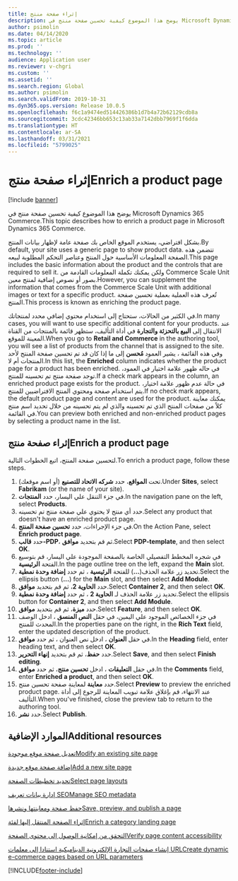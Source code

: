 ```yaml
---
title: إثراء صفحة منتج
description: يوضح هذا الموضوع كيفية تحسين صفحة منتج في Microsoft Dynamics 365 Commerce.
author: psimolin
ms.date: 04/14/2020
ms.topic: article
ms.prod: ''
ms.technology: ''
audience: Application user
ms.reviewer: v-chgri
ms.custom: ''
ms.assetid: ''
ms.search.region: Global
ms.author: psimolin
ms.search.validFrom: 2019-10-31
ms.dyn365.ops.version: Release 10.0.5
ms.openlocfilehash: f6c1a9474ed514426386b1d7b4a72b62129cdb8a
ms.sourcegitcommit: 3cdc42346bb653c13ab33a7142dbb7969f1f6dda
ms.translationtype: HT
ms.contentlocale: ar-SA
ms.lasthandoff: 03/31/2021
ms.locfileid: "5799025"
---
```

# <a name="enrich-a-product-page"></a><span data-ttu-id="3c24f-103">إثراء صفحة منتج</span><span class="sxs-lookup"><span data-stu-id="3c24f-103">Enrich a product page</span></span>

[!include [banner](includes/banner.md)]

<span data-ttu-id="3c24f-104">يوضح هذا الموضوع كيفية تحسين صفحة منتج في Microsoft Dynamics 365 Commerce.</span><span class="sxs-lookup"><span data-stu-id="3c24f-104">This topic describes how to enrich a product page in Microsoft Dynamics 365 Commerce.</span></span>

<span data-ttu-id="3c24f-105">بشكل افتراضي، يستخدم الموقع الخاص بك صفحة عامة لإظهار بيانات المنتج.</span><span class="sxs-lookup"><span data-stu-id="3c24f-105">By default, your site uses a generic page to show product data.</span></span> <span data-ttu-id="3c24f-106">تتضمن هذه الصفحة المعلومات الأساسية حول المنتج وعناصر التحكم المطلوبة لبيعه.</span><span class="sxs-lookup"><span data-stu-id="3c24f-106">This page includes the basic information about the product and the controls that are required to sell it.</span></span> <span data-ttu-id="3c24f-107">ولكن يمكنك تكملة المعلومات القادمة من Commerce Scale Unit بصور أو نصوص إضافية لمنتج معين.</span><span class="sxs-lookup"><span data-stu-id="3c24f-107">However, you can supplement the information that comes from the Commerce Scale Unit with additional images or text for a specific product.</span></span> <span data-ttu-id="3c24f-108">تُعرف هذه العملية بعملية تحسين صفحة المنتج.</span><span class="sxs-lookup"><span data-stu-id="3c24f-108">This process is known as enriching the product page.</span></span>

<span data-ttu-id="3c24f-109">في الكثير من الحالات، ستحتاج إلى استخدام محتوي إضافي محدد لمنتجاتك.</span><span class="sxs-lookup"><span data-stu-id="3c24f-109">In many cases, you will want to use specific additional content for your products.</span></span> <span data-ttu-id="3c24f-110">عند الانتقال إلى **البيع بالتحزئة والتجارة** في أداة التأليف، ستظهر قائمة بالمنتجات من القناة المعينة للموقع.</span><span class="sxs-lookup"><span data-stu-id="3c24f-110">When you go to **Retail and Commerce** in the authoring tool, you will see a list of products from the channel that is assigned to the site.</span></span> <span data-ttu-id="3c24f-111">وفي هذه القائمة ، يشير العمود **مُحسن** إلى ما إذا كان قد تم تحسين صفحة المنتج لأحد المنتجات أم لا.</span><span class="sxs-lookup"><span data-stu-id="3c24f-111">In this list, the **Enriched** column indicates whether the product page for a product has been enriched.</span></span> <span data-ttu-id="3c24f-112">في حاله ظهور علامة اختيار في العمود، توجد صفحة منتج تم تحسينه للمنتج.</span><span class="sxs-lookup"><span data-stu-id="3c24f-112">If a check mark appears in the column, an enriched product page exists for the product.</span></span> <span data-ttu-id="3c24f-113">في حالة عدم ظهور علامة اختيار، يتم استخدام صفحة ومحتوي المنتج الافتراضيين للمنتج.</span><span class="sxs-lookup"><span data-stu-id="3c24f-113">If no check mark appears, the default product page and content are used for the product.</span></span> <span data-ttu-id="3c24f-114">يمكنك معاينة كلاً من صفحات المنتج الذي تم تحسينه والذي لم يتم تحسينه من خلال تحديد اسم منتج في القائمة.</span><span class="sxs-lookup"><span data-stu-id="3c24f-114">You can preview both enriched and non-enriched product pages by selecting a product name in the list.</span></span>

## <a name="enrich-a-product-page"></a><span data-ttu-id="3c24f-115">إثراء صفحة منتج</span><span class="sxs-lookup"><span data-stu-id="3c24f-115">Enrich a product page</span></span>

<span data-ttu-id="3c24f-116">لتحسين صفحة المنتج، اتبع الخطوات التالية.</span><span class="sxs-lookup"><span data-stu-id="3c24f-116">To enrich a product page, follow these steps.</span></span>

1. <span data-ttu-id="3c24f-117">تحت **المواقع**، حدد **شركه الاتحاد للتصنيع** (أو اسم موقعك).</span><span class="sxs-lookup"><span data-stu-id="3c24f-117">Under **Sites**, select **Fabrikam** (or the name of your site).</span></span>
1. <span data-ttu-id="3c24f-118">في جزء التنقل علي اليسار، حدد **المنتجات**.</span><span class="sxs-lookup"><span data-stu-id="3c24f-118">In the navigation pane on the left, select **Products**.</span></span>
1. <span data-ttu-id="3c24f-119">حدد أي منتج لا يحتوي علي صفحة منتج تم تحسينه.</span><span class="sxs-lookup"><span data-stu-id="3c24f-119">Select any product that doesn't have an enriched product page.</span></span>
1. <span data-ttu-id="3c24f-120">في جزء الإجراءات، حدد **تحسين صفحة المنتج**.</span><span class="sxs-lookup"><span data-stu-id="3c24f-120">On the Action Pane, select **Enrich product page**.</span></span>
1. <span data-ttu-id="3c24f-121">حدد **قالب-PDP**، ثم قم بتحديد **موافق**.</span><span class="sxs-lookup"><span data-stu-id="3c24f-121">Select **PDP-template**, and then select **OK**.</span></span>
1. <span data-ttu-id="3c24f-122">في شجره المخطط التفصيلي الخاصة بالصفحة الموجودة علي اليسار، قم بتوسيع الفتحة **الرئيسية**.</span><span class="sxs-lookup"><span data-stu-id="3c24f-122">In the page outline tree on the left, expand the **Main** slot.</span></span>
1. <span data-ttu-id="3c24f-123">تحديد زر علامة الحذف(**...**) للفتحة **الرئيسية** ، ثم حدد **‏‫إضافة وحدة نمطية‬**.</span><span class="sxs-lookup"><span data-stu-id="3c24f-123">Select the ellipsis button (**...**) for the **Main** slot, and then select **Add Module**.</span></span>
1. <span data-ttu-id="3c24f-124">حدد **الحاوية 2**، ثم قم بتحديد **موافق**.</span><span class="sxs-lookup"><span data-stu-id="3c24f-124">Select **Container 2**, and then select **OK**.</span></span>
1. <span data-ttu-id="3c24f-125">تحديد زر علامة الحذف لـ **الحاوية 2** ، ثم حدد **‏‫إضافة وحدة نمطية**‬.</span><span class="sxs-lookup"><span data-stu-id="3c24f-125">Select the ellipsis button for **Container 2**, and then select **Add Module**.</span></span>
1. <span data-ttu-id="3c24f-126">حدد **ميزة**، ثم قم بتحديد **موافق**.</span><span class="sxs-lookup"><span data-stu-id="3c24f-126">Select **Feature**, and then select **OK**.</span></span>
1. <span data-ttu-id="3c24f-127">في جزء الخصائص الموجود علي اليمين، في حقل **النص المنسق** ، ادخل الوصف المحدث للمنتج.</span><span class="sxs-lookup"><span data-stu-id="3c24f-127">In the properties pane on the right, in the **Rich Text** field, enter the updated description of the product.</span></span>
1. <span data-ttu-id="3c24f-128">في حقل **العنوان** ، ادخل نص العنوان ، ثم حدد **موافق**.</span><span class="sxs-lookup"><span data-stu-id="3c24f-128">In the **Heading** field, enter heading text, and then select **OK**.</span></span>
1. <span data-ttu-id="3c24f-129">حدد **حفظ**، ثم قم بتحديد **إنهاء التحرير**.</span><span class="sxs-lookup"><span data-stu-id="3c24f-129">Select **Save**, and then select **Finish editing**.</span></span>
1. <span data-ttu-id="3c24f-130">في حقل **التعليقات** ، ادخل **تحسين منتج**، ثم حدد **موافق**.</span><span class="sxs-lookup"><span data-stu-id="3c24f-130">In the **Comments** field, enter **Enriched a product**, and then select **OK**.</span></span>
1. <span data-ttu-id="3c24f-131">حدد **معاينة** لمعاينة صفحة تحسين منتج.</span><span class="sxs-lookup"><span data-stu-id="3c24f-131">Select **Preview** to preview the enriched product page.</span></span> <span data-ttu-id="3c24f-132">عند الانتهاء، قم بإغلاق علامة تبويب المعاينة للرجوع إلى أداة التأليف.</span><span class="sxs-lookup"><span data-stu-id="3c24f-132">When you've finished, close the preview tab to return to the authoring tool.</span></span>
1. <span data-ttu-id="3c24f-133">حدد **نشر**.</span><span class="sxs-lookup"><span data-stu-id="3c24f-133">Select **Publish**.</span></span>

## <a name="additional-resources"></a><span data-ttu-id="3c24f-134">الموارد الإضافية</span><span class="sxs-lookup"><span data-stu-id="3c24f-134">Additional resources</span></span>

[<span data-ttu-id="3c24f-135">تعديل صفحة موقع موجودة</span><span class="sxs-lookup"><span data-stu-id="3c24f-135">Modify an existing site page</span></span>](modify-existing-page.md)

[<span data-ttu-id="3c24f-136">إضافة صفحة موقع جديدة</span><span class="sxs-lookup"><span data-stu-id="3c24f-136">Add a new site page</span></span>](add-new-page.md)

[<span data-ttu-id="3c24f-137">تحديد تخطيطات الصفحة</span><span class="sxs-lookup"><span data-stu-id="3c24f-137">Select page layouts</span></span>](select-page-layouts.md)

[<span data-ttu-id="3c24f-138">إدارة بيانات تعريف SEO</span><span class="sxs-lookup"><span data-stu-id="3c24f-138">Manage SEO metadata</span></span>](manage-seo-metadata.md)

[<span data-ttu-id="3c24f-139">حفظ صفحة ومعاينتها ونشرها</span><span class="sxs-lookup"><span data-stu-id="3c24f-139">Save, preview, and publish a page</span></span>](save-preview-publish-page.md)

[<span data-ttu-id="3c24f-140">إثراء الصفحة المنتقل إليها‬ لفئة</span><span class="sxs-lookup"><span data-stu-id="3c24f-140">Enrich a category landing page</span></span>](enrich-category-page.md)

[<span data-ttu-id="3c24f-141">التحقق من إمكانية الوصول إلى محتوى الصفحة</span><span class="sxs-lookup"><span data-stu-id="3c24f-141">Verify page content accessibility</span></span>](verify-accessibility.md)

[<span data-ttu-id="3c24f-142">إنشاء صفحات التجارة الإلكترونية الديناميكية استنادا إلى معلمات URL</span><span class="sxs-lookup"><span data-stu-id="3c24f-142">Create dynamic e-commerce pages based on URL parameters</span></span>](create-dynamic-pages.md)


[!INCLUDE[footer-include](../includes/footer-banner.md)]
